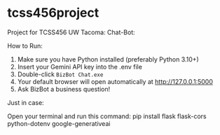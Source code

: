 # tcss456project
Project for TCSS456 UW Tacoma: Chat-Bot:

How to Run:

1. Make sure you have Python installed (preferably Python 3.10+)
2. Insert your Gemini API key into the .env file
2. Double-click `BizBot Chat.exe`
3. Your default browser will open automatically at http://127.0.0.1:5000
4. Ask BizBot a business question!

Just in case:

Open your terminal and run this command:
pip install flask flask-cors python-dotenv google-generativeai
